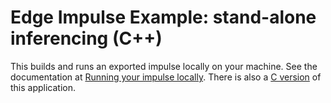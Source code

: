 # Edge Impulse Example: stand-alone inferencing (C++)

This builds and runs an exported impulse locally on your machine. See the documentation at [Running your impulse locally](https://docs.edgeimpulse.com/docs/running-your-impulse-locally). There is also a [C version](https://github.com/edgeimpulse/example-standalone-inferencing-c) of this application.
